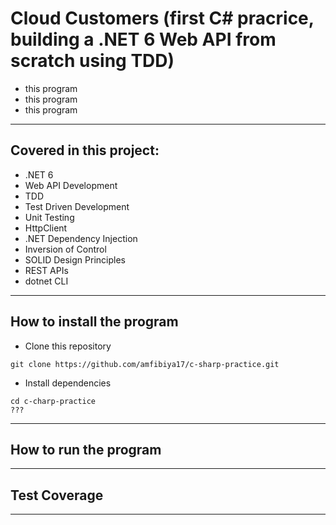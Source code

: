 Cloud Customers (first C# pracrice, building a .NET 6 Web API from scratch using TDD)
==============
<coverage>

- this program 
- this program 
- this program

---

## Covered in this project:
- .NET 6
- Web API Development
- TDD
- Test Driven Development
- Unit Testing
- HttpClient
- .NET Dependency Injection
- Inversion of Control
- SOLID Design Principles
- REST APIs
- dotnet CLI

---

## How to install the program

- Clone this repository 
```
git clone https://github.com/amfibiya17/c-sharp-practice.git
```

- Install dependencies
```
cd c-charp-practice
???

```

---

## How to run the program


---

## Test Coverage


---
